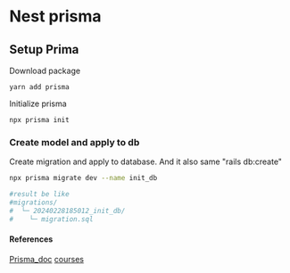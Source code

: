 # Nest prisma

## Setup Prima

Download package

```
yarn add prisma
```

Initialize prisma

```
npx prisma init
```
### Create model and apply to db


Create migration and apply to database. And it also same "rails db:create"

```bash
npx prisma migrate dev --name init_db

#result be like
#migrations/
#  └─ 20240228185012_init_db/
#    └─ migration.sql

```






#### References
[Prisma_doc](https://www.prisma.io/docs/getting-started/setup-prisma/start-from-scratch/relational-databases/using-prisma-migrate-typescript-postgresql
)
[courses](https://www.youtube.com/watch?v=uWZ_6pDbLpU&ab_channel=AnsontheDeveloper)